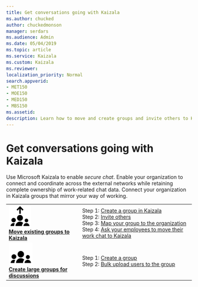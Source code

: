 ```yaml
---
title: Get conversations going with Kaizala
ms.author: chucked
author: chuckedmonson
manager: serdars
ms.audience: Admin
ms.date: 05/04/2019
ms.topic: article
ms.service: Kaizala
ms.custom: Kaizala
ms.reviewer: 
localization_priority: Normal
search.appverid:
- MET150
- MOE150
- MED150
- MBS150
ms.assetid: 
description: Learn how to move and create groups and invite others to Kaizala.
---
```


# Get conversations going with Kaizala

Use Microsoft Kaizala to enable *secure chat*. Enable your organization to connect and coordinate across the external networks while retaining complete ownership of work-related chat data. Connect your organization in Kaizala groups that mirror your way of working. 

|         |         |
|---------|---------|
|[![Image of people with arrow icon](media/move-work-chats-icon.png)](move-work-chats.md) <br> **[Move existing groups to Kaizala](move-work-chats.md)**     | Step 1: [Create a group in Kaizala](https://review.docs.microsoft.com/en-us/Office365/Kaizala/move-work-chats?branch=getstarted-working#step-1--create-a-group-in-kaizala) <br> Step 2: [Invite others](https://review.docs.microsoft.com/en-us/Office365/Kaizala/move-work-chats?branch=getstarted-working#step-2--invite-others) <br> Step 3: [Map your group to the organization](https://review.docs.microsoft.com/en-us/Office365/Kaizala/move-work-chats?branch=getstarted-working#step-3--map-your-group-to-the-organization) <br> Step 4: [Ask your employees to move their work chat to Kaizala](https://review.docs.microsoft.com/en-us/Office365/Kaizala/move-work-chats?branch=getstarted-working#step-3--ask-your-employees-to-move-their-work-chat-to-kaizala)  |
|[![Image of people icon](media/create-large-groups-icon.png)](invite-people.md) <br> **[Create large groups for discussions](invite-people.md)**     | Step 1: [Create a group](https://review.docs.microsoft.com/en-us/Office365/Kaizala/create-discussion-groups?branch=getstarted-working#step-1--create-a-group) <br> Step 2: [Bulk upload users to the group](https://review.docs.microsoft.com/en-us/Office365/Kaizala/create-discussion-groups?branch=getstarted-working#step-2--bulk-upload-users-to-the-group)  |